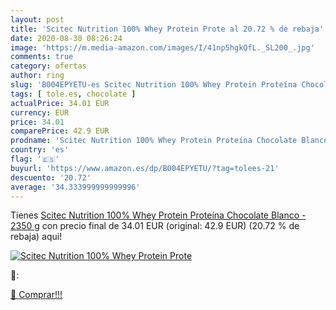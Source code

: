 ```yaml
---
layout: post
title: 'Scitec Nutrition 100% Whey Protein Prote al 20.72 % de rebaja'
date: 2020-08-30 08:26:24
image: 'https://m.media-amazon.com/images/I/41np5hgkQfL._SL200_.jpg'
comments: true
category: ofertas
author: ring
slug: 'B004EPYETU-es Scitec Nutrition 100% Whey Protein Proteína Chocolate...'
tags: [ tole.es, chocolate ]
actualPrice: 34.01 EUR
currency: EUR
price: 34.01
comparePrice: 42.9 EUR
prodname: 'Scitec Nutrition 100% Whey Protein Proteína Chocolate Blanco - 2350 g'
country: 'es'
flag: '🇪🇸'
buyurl: 'https://www.amazon.es/dp/B004EPYETU/?tag=tolees-21'
descuento: '20.72'
average: '34.333999999999996'
---
```


Tienes [Scitec Nutrition 100% Whey Protein Proteína Chocolate Blanco - 2350 g](https://www.amazon.es/dp/B004EPYETU/?tag=tolees-21) con precio final de  34.01 EUR (original: 42.9 EUR) (20.72 %  de rebaja) aqui!

[![Scitec Nutrition 100% Whey Protein Prote](https://m.media-amazon.com/images/I/41np5hgkQfL._SL200_.jpg)](https://www.amazon.es/dp/B004EPYETU/?tag=tolees-21)

🔎:


[🛒 Comprar!!!](https://www.amazon.es/dp/B004EPYETU/?tag=tolees-21)
